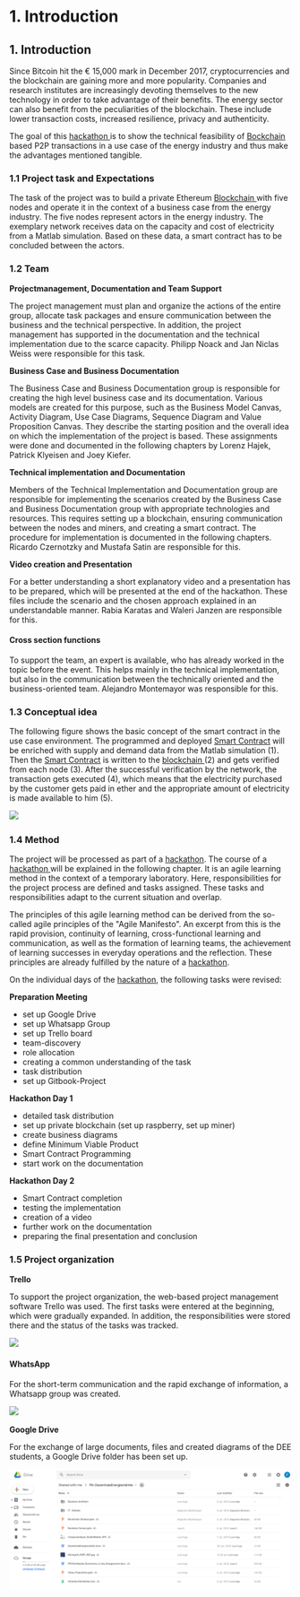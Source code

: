 # 1. Introduction

## 1. Introduction

Since Bitcoin hit the € 15,000 mark in December 2017, cryptocurrencies and the blockchain are gaining more and more popularity. Companies and research institutes are increasingly devoting themselves to the new technology in order to take advantage of their benefits. The energy sector can also benefit from the peculiarities of the blockchain. These include lower transaction costs, increased resilience, privacy and authenticity.

The goal of this [hackathon ](https://hsrt.gitbook.io/dee-scm/~/edit/drafts/-LHJ1-JCH1Ve9ueapP2N/2.-theoretical-background#2-1-hackathon)is to show the technical feasibility of [Bockchain ](https://hsrt.gitbook.io/dee-scm/~/edit/drafts/-LHJ1-JCH1Ve9ueapP2N/2.-theoretical-background#2-2-blockchain-technology)based P2P transactions in a use case of the energy industry and thus make the advantages mentioned tangible.

### 1.1 Project task and Expectations

The task of the project was to build a private Ethereum [Blockchain ](https://hsrt.gitbook.io/dee-scm/~/edit/drafts/-LHJ1-JCH1Ve9ueapP2N/2.-theoretical-background#2-2-blockchain-technology)with five nodes and operate it in the context of a business case from the energy industry. The five nodes represent actors in the energy industry. The exemplary network receives data on the capacity and cost of electricity from a Matlab simulation. Based on these data, a smart contract has to be concluded between the actors.

### 1.2 Team

**Projectmanagement, Documentation and Team Support**

The project management must plan and organize the actions of the entire group, allocate task packages and ensure communication between the business and the technical perspective. In addition, the project management has supported in the documentation and the technical implementation due to the scarce capacity. Philipp Noack and Jan Niclas Weiss were responsible for this task.

**Business Case and Business Documentation**

The Business Case and Business Documentation group is responsible for creating the high level business case and its documentation. Various models are created for this purpose, such as the Business Model Canvas, Activity Diagram, Use Case Diagrams, Sequence Diagram and Value Proposition Canvas. They describe the starting position and the overall idea on which the implementation of the project is based. These assignments were done and documented in the following chapters by Lorenz Hajek, Patrick Klyeisen and Joey Kiefer.

**Technical implementation and Documentation**

Members of the Technical Implementation and Documentation group are responsible for implementing the scenarios created by the Business Case and Business Documentation group with appropriate technologies and resources. This requires setting up a blockchain, ensuring communication between the nodes and miners, and creating a smart contract. The procedure for implementation is documented in the following chapters. Ricardo Czernotzky and Mustafa Satin are responsible for this.

**Video creation and Presentation**

For a better understanding a short explanatory video and a presentation has to be prepared, which will be presented at the end of the hackathon. These files include the scenario and the chosen approach explained in an understandable manner. Rabia Karatas and Waleri Janzen are responsible for this.

####  Cross section functions

To support the team, an expert is available, who has already worked in the topic before the event. This helps mainly in the technical implementation, but also in the communication between the technically oriented and the business-oriented team. Alejandro Montemayor was responsible for this.

### 1.3 Conceptual idea

The following figure shows the basic concept of the smart contract in the use case environment. The programmed and deployed [Smart Contract](https://hsrt.gitbook.io/dee-scm/~/edit/drafts/-LHJ1-JCH1Ve9ueapP2N/2.-theoretical-background#2-4-smart-contracts) will be enriched with supply and demand data from the Matlab simulation \(1\). Then the [Smart Contract](https://hsrt.gitbook.io/dee-scm/~/edit/drafts/-LHJ1-JCH1Ve9ueapP2N/2.-theoretical-background#2-4-smart-contracts) is written to the [blockchain ](https://hsrt.gitbook.io/dee-scm/~/edit/drafts/-LHJ1-JCH1Ve9ueapP2N/2.-theoretical-background#2-2-blockchain-technology)\(2\) and gets verified from each node \(3\). After the successful verification by the network, the transaction gets executed \(4\), which means that the electricity purchased by the customer gets paid in ether and the appropriate amount of electricity is made available to him \(5\).

![](.gitbook/assets/screenshot-24.png)

### 1.4 Method

The project will be processed as part of a [hackathon](https://dee-scm-blockchain-project.gitbook.io/dee-scm/~/drafts/-LH4UOL87dGd8p-YwPUF/primary/2.-theoretical-background#2-1-hackathon). The course of a [hackathon ](https://dee-scm-blockchain-project.gitbook.io/dee-scm/~/drafts/-LH4UOL87dGd8p-YwPUF/primary/2.-theoretical-background#2-1-hackathon)will be explained in the following chapter. It is an agile learning method in the context of a temporary laboratory. Here, responsibilities for the project process are defined and tasks assigned. These tasks and responsibilities adapt to the current situation and overlap.

The principles of this agile learning method can be derived from the so-called agile principles of the "Agile Manifesto". An excerpt from this is the rapid provision, continuity of learning, cross-functional learning and communication, as well as the formation of learning teams, the achievement of learning successes in everyday operations and the reflection. These principles are already fulfilled by the nature of a [hackathon](https://dee-scm-blockchain-project.gitbook.io/dee-scm/~/drafts/-LH4UOL87dGd8p-YwPUF/primary/2.-theoretical-background#2-1-hackathon).

On the individual days of the [hackathon](https://dee-scm-blockchain-project.gitbook.io/dee-scm/~/drafts/-LH4UOL87dGd8p-YwPUF/primary/2.-theoretical-background#2-1-hackathon), the following tasks were revised:

**Preparation Meeting**

* set up Google Drive
* set up Whatsapp Group
* set up Trello board
* team-discovery 
* role allocation 
* creating a common understanding of the task 
* task distribution
*  set up Gitbook-Project

**Hackathon Day 1**

* detailed task distribution
* set up private blockchain \(set up raspberry, set up miner\) 
* create business diagrams
*  define Minimum Viable Product 
* Smart Contract Programming 
* start work on the documentation

**Hackathon Day 2**

* Smart Contract completion 
* testing the implementation 
* creation of a video
* further work on the documentation 
* preparing the final presentation and conclusion

### 1.5 Project organization

**Trello**

To support the project organization, the web-based project management software Trello was used. The first tasks were entered at the beginning, which were gradually expanded. In addition, the responsibilities were stored there and the status of the tasks was tracked.

![](.gitbook/assets/screenshot-22.png)

#### W**hatsApp**

For the short-term communication and the rapid exchange of information, a Whatsapp group was created.

[![](https://github.com/Ricardo-Cz/DEE_SCM/raw/master/.gitbook/assets/whatsapp-image-2018-07-06-at-15.30.46%20%281%29.jpeg)](https://github.com/Ricardo-Cz/DEE_SCM/blob/master/.gitbook/assets/whatsapp-image-2018-07-06-at-15.30.46%20%281%29.jpeg)

**Google Drive**

For the exchange of large documents, files and created diagrams of the DEE students, a Google Drive folder has been set up.

![](.gitbook/assets/googledrive.png)

